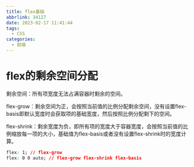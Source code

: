 ```yaml
---
title: flex基础
abbrlink: 34127
date: 2023-02-17 11:41:44
tags:
  - CSS
categories:
  - 前端
---
```



# flex的剩余空间分配

剩余空间：所有项宽度无法占满容器时剩余的空间。

flex-grow：剩余空间为正，会按照当前值的比例分配剩余空间，没有设置flex-basis即默认宽度时会获取项的基础宽度，然后按照比例分配剩下的空间。

flex-shrink：剩余宽度为负，即所有项的宽度大于容器宽度，会按照当前值的比例缩放每一项的大小，基础值为flex-basis或者没有设置flex-shrink时的宽度计算。

```css
flex: 1; // flex-grow
flex: 0 0 auto; // flex-grow flex-shrink flex-basis